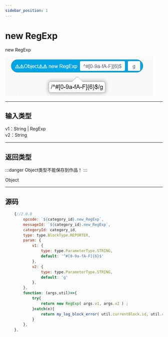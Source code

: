 ```yaml
---
sidebar_position: 1
---
```

# new RegExp

new RegExp

![img](img\new_RegExp\image.png)  


***
## 输入类型
v1：String | RegExp  
v2：String  


***
## 返回类型
:::danger
Object类型不能保存到作品！
:::

Object


***
## 源码
```js title="/categorys/reg_exp.js"
    {//2.0.0
        opcode: `${category_id}.new_RegExp`,
        messageId: `${category_id}.new_RegExp`,
        categoryId: category_id,
        type: type.BlockType.REPORTER,
        param: {
            v1: {
                type: type.ParameterType.STRING,
                default: '^#[0-9a-fA-F]{6}$'
            },
            v2: {
                type: type.ParameterType.STRING,
                default: 'g'
            },
        },
        function: (args,util)=>{
            try{
                return new RegExp( args.v1, args.v2 ) ;
            }catch(e){
                return my_log_block_error( util.currentBlock.id, util.currentBlock.opcode , e );
            }
        },
    },
```
